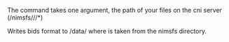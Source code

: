 The command takes one argument, the path of your files on the cni server (/nimsfs/<PI>/<study name>/*)

Writes bids format to /data/<study name> where <study name> is taken from the nimsfs directory.